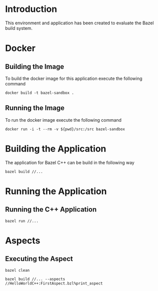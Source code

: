 # Introduction

This environment and application has been created to evaluate the Bazel build system.

# Docker

## Building the Image

To build the docker image for this application execute the following command

`docker build -t bazel-sandbox .`

## Running the Image

To run the docker image execute the following command

`docker run -i -t --rm -v ${pwd}/src:/src bazel-sandbox`

# Building the Application

The application for Bazel C++ can be build in the following way

`bazel build //...`

# Running the Application

## Running the C++ Application

`bazel run //...`

# Aspects

## Executing the Aspect

`bazel clean`

`bazel build //... --aspects //HelloWorldC++:FirstAspect.bzl%print_aspect`